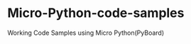 Micro-Python-code-samples
=========================

Working Code Samples using Micro Python(PyBoard)
